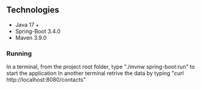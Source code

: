 ## Technologies
* Java 17 +
* Spring-Boot 3.4.0
* Maven 3.9.0

### Running
In a terminal, from the project root folder, type "./mvnw spring-boot:run" to start the application
In another terminal retrive the data by typing "curl http://localhost:8080/contacts"
